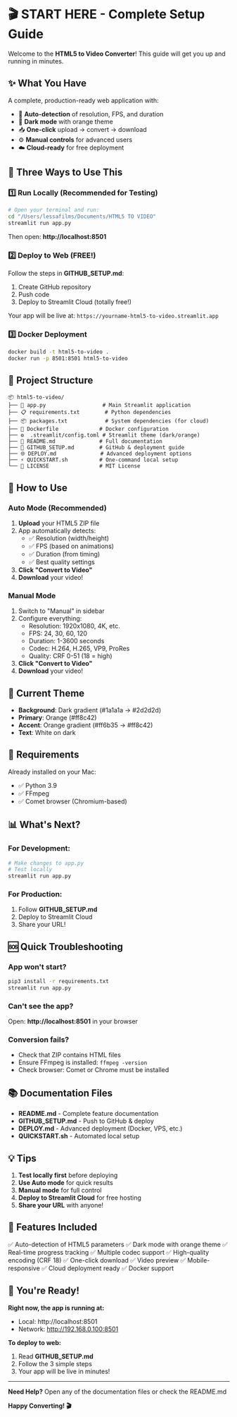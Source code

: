 # 🎬 START HERE - Complete Setup Guide

Welcome to the **HTML5 to Video Converter**! This guide will get you up and running in minutes.

## ✨ What You Have

A complete, production-ready web application with:

- 🤖 **Auto-detection** of resolution, FPS, and duration
- 🎨 **Dark mode** with orange theme
- 📥 **One-click** upload → convert → download
- ⚙️ **Manual controls** for advanced users
- ☁️ **Cloud-ready** for free deployment

## 🚀 Three Ways to Use This

### 1️⃣ Run Locally (Recommended for Testing)

```bash
# Open your terminal and run:
cd "/Users/lessafilms/Documents/HTML5 TO VIDEO"
streamlit run app.py
```

Then open: **http://localhost:8501**

### 2️⃣ Deploy to Web (FREE!)

Follow the steps in **GITHUB_SETUP.md**:

1. Create GitHub repository
2. Push code
3. Deploy to Streamlit Cloud (totally free!)

Your app will be live at: `https://yourname-html5-to-video.streamlit.app`

### 3️⃣ Docker Deployment

```bash
docker build -t html5-to-video .
docker run -p 8501:8501 html5-to-video
```

## 📁 Project Structure

```
📦 html5-to-video/
├── 🎯 app.py                  # Main Streamlit application
├── 📋 requirements.txt        # Python dependencies
├── 📦 packages.txt            # System dependencies (for cloud)
├── 🐳 Dockerfile             # Docker configuration
├── ⚙️  .streamlit/config.toml # Streamlit theme (dark/orange)
├── 📖 README.md              # Full documentation
├── 🚀 GITHUB_SETUP.md        # GitHub & deployment guide
├── 🌐 DEPLOY.md              # Advanced deployment options
├── ⚡ QUICKSTART.sh          # One-command local setup
└── 📄 LICENSE                # MIT License
```

## 🎯 How to Use

### Auto Mode (Recommended)

1. **Upload** your HTML5 ZIP file
2. App automatically detects:
   - ✅ Resolution (width/height)
   - ✅ FPS (based on animations)
   - ✅ Duration (from timing)
   - ✅ Best quality settings
3. **Click "Convert to Video"**
4. **Download** your video!

### Manual Mode

1. Switch to "Manual" in sidebar
2. Configure everything:
   - Resolution: 1920x1080, 4K, etc.
   - FPS: 24, 30, 60, 120
   - Duration: 1-3600 seconds
   - Codec: H.264, H.265, VP9, ProRes
   - Quality: CRF 0-51 (18 = high)
3. **Click "Convert to Video"**
4. **Download** your video!

## 🎨 Current Theme

- **Background**: Dark gradient (#1a1a1a → #2d2d2d)
- **Primary**: Orange (#ff8c42)
- **Accent**: Orange gradient (#ff6b35 → #ff8c42)
- **Text**: White on dark

## 🔧 Requirements

Already installed on your Mac:
- ✅ Python 3.9
- ✅ FFmpeg
- ✅ Comet browser (Chromium-based)

## 📊 What's Next?

### For Development:
```bash
# Make changes to app.py
# Test locally
streamlit run app.py
```

### For Production:
1. Follow **GITHUB_SETUP.md**
2. Deploy to Streamlit Cloud
3. Share your URL!

## 🆘 Quick Troubleshooting

### App won't start?
```bash
pip3 install -r requirements.txt
streamlit run app.py
```

### Can't see the app?
Open: **http://localhost:8501** in your browser

### Conversion fails?
- Check that ZIP contains HTML files
- Ensure FFmpeg is installed: `ffmpeg -version`
- Check browser: Comet or Chrome must be installed

## 📚 Documentation Files

- **README.md** - Complete feature documentation
- **GITHUB_SETUP.md** - Push to GitHub & deploy
- **DEPLOY.md** - Advanced deployment (Docker, VPS, etc.)
- **QUICKSTART.sh** - Automated local setup

## 💡 Tips

1. **Test locally first** before deploying
2. **Use Auto mode** for quick results
3. **Manual mode** for full control
4. **Deploy to Streamlit Cloud** for free hosting
5. **Share your URL** with anyone!

## 🌟 Features Included

✅ Auto-detection of HTML5 parameters
✅ Dark mode with orange theme
✅ Real-time progress tracking
✅ Multiple codec support
✅ High-quality encoding (CRF 18)
✅ One-click download
✅ Video preview
✅ Mobile-responsive
✅ Cloud deployment ready
✅ Docker support

## 🎉 You're Ready!

**Right now, the app is running at:**
- Local: http://localhost:8501
- Network: http://192.168.0.100:8501

**To deploy to web:**
1. Read **GITHUB_SETUP.md**
2. Follow the 3 simple steps
3. Your app will be live in minutes!

---

**Need Help?** Open any of the documentation files or check the README.md

**Happy Converting! 🎬**
